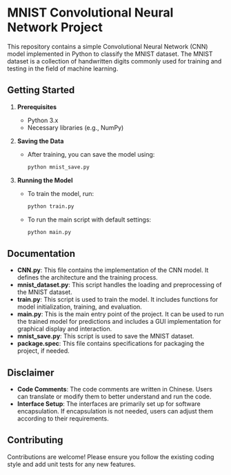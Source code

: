 # MNIST Convolutional Neural Network Project

This repository contains a simple Convolutional Neural Network (CNN) model implemented in Python to classify the MNIST dataset. The MNIST dataset is a collection of handwritten digits commonly used for training and testing in the field of machine learning.

## Getting Started

1. **Prerequisites**
   - Python 3.x
   - Necessary libraries (e.g., NumPy)

2. **Saving the Data**
   - After training, you can save the model using:
     ```bash
     python mnist_save.py
     ```

3. **Running the Model**
   - To train the model, run:
     ```bash
     python train.py
     ```
   - To run the main script with default settings:
     ```bash
     python main.py
     ```


## Documentation

- **CNN.py**: This file contains the implementation of the CNN model. It defines the architecture and the training process.
- **mnist_dataset.py**: This script handles the loading and preprocessing of the MNIST dataset.
- **train.py**: This script is used to train the model. It includes functions for model initialization, training, and evaluation.
- **main.py**: This is the main entry point of the project. It can be used to run the trained model for predictions and includes a GUI implementation for graphical display and interaction.
- **mnist_save.py**: This script is used to save the MNIST dataset.
- **package.spec**: This file contains specifications for packaging the project, if needed.

## Disclaimer

- **Code Comments**: The code comments are written in Chinese. Users can translate or modify them to better understand and run the code.
- **Interface Setup**: The interfaces are primarily set up for software encapsulation. If encapsulation is not needed, users can adjust them according to their requirements.

## Contributing

Contributions are welcome! Please ensure you follow the existing coding style and add unit tests for any new features.

